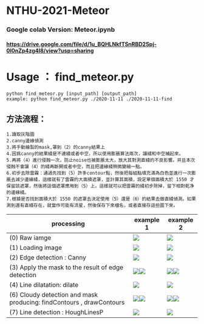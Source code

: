 # NTHU-2021-Meteor
### Google colab Version: Meteor.ipynb
#### https://drive.google.com/file/d/1u_BQHLNkfTSnRBD2Spj-0l0nZp4zg4I8/view?usp=sharing
# Usage ： find_meteor.py
    python find_meteor.py [input_path] [output_path]  
    example: python find_meteor.py ./2020-11-11 ./2020-11-11-find  

## 方法流程：  
    1.讀取灰階圖  
    2.canny邊緣偵測  
    3.將手動繪製的mask,罩到（2）的canny結果上  
    4.因爲canny的結果綫是不連續或者中空，所以使用膨脹算法兩次，讓綫和中空補起來。  
    5.再將（4）進行侵蝕一次，防止noise也被膨脹太大，放大其對測直綫的不良影響。并且本次侵蝕不會讓（4）的綫再斷開或者中空，而且把邊緣綫稍微變細一點。  
    6.初步去除雲霧：通過先找到（5）許多contour點，然後把每組點填充滿為白色並進行一次膨脹去減少邊緣綫，這樣就有了雲霧的大面積遮罩，並計算其面積，設定單個面積大於 1550 才保留該遮罩，然後將這個遮罩應用到（5）上，這樣就可以把雲霧的綫初步除掉，留下相對乾净的邊緣綫。  
    7.根據是否找到面積大於 1550 的遮罩去決定使用（5）還是（6）的結果去做直綫偵測。如果測到還有直綫存在，就當作可能有流星，然後保存下來檔名，或者直接存這些圖下來。  
| processing  |  example 1 |example 2|
|---|---|---|
| (0) Raw iamge|  ![](https://i.imgur.com/Rganqfw.png)|![](https://i.imgur.com/8Yb2kSU.png)|
| (1) Loading image  |  ![](https://i.imgur.com/di9KnR2.png) |  ![](https://i.imgur.com/KtbXhrD.png) |
| (2) Edge detection : Canny |  ![](https://i.imgur.com/mS1lLdA.png) | ![](https://i.imgur.com/pobFtF1.png)  |
| (3) Apply the mask to the result of edge detection  |![](https://i.imgur.com/wWNwwql.png)![](https://i.imgur.com/tYwkhXm.png)  | ![](https://i.imgur.com/TD1lgmI.png)![](https://i.imgur.com/w7zdha8.png)  |
|(4) Line dilatation:  dilate|  ![](https://i.imgur.com/17sEB8F.png) |![](https://i.imgur.com/EDxZmaH.png)|
|(6) Cloudy detection and mask producing:  findContours , drawContours|  ![](https://i.imgur.com/w9mI4hl.png)![](https://i.imgur.com/GHuT2oG.png)   |![](https://i.imgur.com/6MM1DbS.png)![](https://i.imgur.com/hJ2kZ1N.png)|
|(7) Line detection :  HoughLinesP|  ![](https://i.imgur.com/qSOWlFi.png)  |![](https://i.imgur.com/HNgRMFk.png)|
